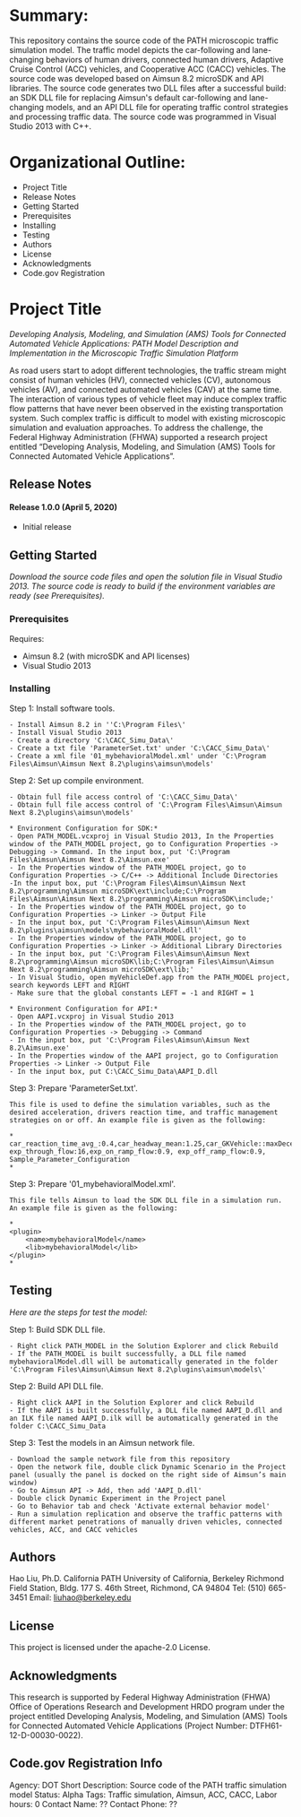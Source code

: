 
# Summary:

This repository contains the source code of the PATH microscopic traffic simulation model. The traffic model depicts the car-following and lane-changing behaviors of human drivers, connected human drivers, Adaptive Cruise Control (ACC) vehicles, and Cooperative ACC (CACC) vehicles. The source code was developed based on Aimsun 8.2 microSDK and API libraries. The source code generates two DLL files after a successful build: an SDK DLL file for replacing Aimsun's default car-following and lane-changing models, and an API DLL file for operating traffic control strategies and processing traffic data. The source code was programmed in Visual Studio 2013 with C++.  

# Organizational Outline:
* Project Title
* Release Notes
* Getting Started
* Prerequisites
* Installing
* Testing
* Authors
* License
* Acknowledgments
* Code.gov Registration

# Project Title

*Developing Analysis, Modeling, and Simulation (AMS) Tools for Connected Automated Vehicle Applications: PATH Model Description and Implementation in the Microscopic Traffic Simulation Platform*

As road users start to adopt different technologies, the traffic stream might consist of human vehicles (HV), connected vehicles (CV), autonomous vehicles (AV), and connected automated vehicles (CAV) at the same time. The interaction of various types of vehicle fleet may induce complex traffic flow patterns that have never been observed in the existing transportation system. Such complex traffic is difficult to model with existing microscopic simulation and evaluation approaches. To address the challenge, the Federal Highway Administration (FHWA) supported a research project entitled “Developing Analysis, Modeling, and Simulation (AMS) Tools for Connected Automated Vehicle Applications”.

## Release Notes

#### Release 1.0.0 (April 5, 2020)
- Initial release

## Getting Started

*Download the source code files and open the solution file in Visual Studio 2013. The source code is ready to build if the environment variables are ready (see Prerequisites).*

### Prerequisites

Requires:
- Aimsun 8.2 (with microSDK and API licenses) 
- Visual Studio 2013

### Installing

Step 1: Install software tools. 

```
- Install Aimsun 8.2 in ''C:\Program Files\'
- Install Visual Studio 2013
- Create a directory 'C:\CACC_Simu_Data\' 
- Create a txt file 'ParameterSet.txt' under 'C:\CACC_Simu_Data\'
- Create a xml file '01_mybehavioralModel.xml' under 'C:\Program Files\Aimsun\Aimsun Next 8.2\plugins\aimsun\models' 
```

Step 2: Set up compile environment.

```
- Obtain full file access control of 'C:\CACC_Simu_Data\'
- Obtain full file access control of 'C:\Program Files\Aimsun\Aimsun Next 8.2\plugins\aimsun\models'

* Environment Configuration for SDK:*
- Open PATH_MODEL.vcxproj in Visual Studio 2013, In the Properties window of the PATH_MODEL project, go to Configuration Properties -> Debugging -> Command. In the input box, put 'C:\Program Files\Aimsun\Aimsun Next 8.2\Aimsun.exe'
- In the Properties window of the PATH_MODEL project, go to Configuration Properties -> C/C++ -> Additional Include Directories
-In the input box, put 'C:\Program Files\Aimsun\Aimsun Next 8.2\programming\Aimsun microSDK\ext\include;C:\Program Files\Aimsun\Aimsun Next 8.2\programming\Aimsun microSDK\include;'
- In the Properties window of the PATH_MODEL project, go to Configuration Properties -> Linker -> Output File
- In the input box, put 'C:\Program Files\Aimsun\Aimsun Next 8.2\plugins\aimsun\models\mybehavioralModel.dll'
- In the Properties window of the PATH_MODEL project, go to Configuration Properties -> Linker -> Additional Library Directories
- In the input box, put 'C:\Program Files\Aimsun\Aimsun Next 8.2\programming\Aimsun microSDK\lib;C:\Program Files\Aimsun\Aimsun Next 8.2\programming\Aimsun microSDK\ext\lib;'
- In Visual Studio, open myVehicleDef.app from the PATH_MODEL project, search keywords LEFT and RIGHT
- Make sure that the global constants LEFT = -1 and RIGHT = 1

* Environment Configuration for API:*
- Open AAPI.vcxproj in Visual Studio 2013
- In the Properties window of the PATH_MODEL project, go to Configuration Properties -> Debugging -> Command
- In the input box, put 'C:\Program Files\Aimsun\Aimsun Next 8.2\Aimsun.exe'
- In the Properties window of the AAPI project, go to Configuration Properties -> Linker -> Output File
- In the input box, put C:\CACC_Simu_Data\AAPI_D.dll
```

Step 3: Prepare 'ParameterSet.txt'.

```
This file is used to define the simulation variables, such as the desired acceleration, drivers reaction time, and traffic management strategies on or off. An example file is given as the following:

*
car_reaction_time_avg_:0.4,car_headway_mean:1.25,car_GKVehicle::maxDecelMean:2.5,car_GKVehicle::maxAccelMean:2.0,exp_lane_change_desire_thrd:0.15,exp_GKExperiment::CACC_LC_Desire_Threshold:0.15,exp_early_lane_keep_dis:1.5,exp_GKExperiment::CACCLengthLimit:10,exp_GKExperiment::CACCPlatoonGAP:1.5,exp_Activate_CACC_Managed_Lane_Restricted_Access:0,exp_GKExperiment::VAD_Percent:0,exp_Activate_CACC_Managed_Lane:0,exp_Number_of_CACC_Managed_Lanes:0,exp_CACC_Percent:0,exp_ACC_Percent:0, exp_through_flow:16,exp_on_ramp_flow:0.9, exp_off_ramp_flow:0.9,
Sample_Parameter_Configuration
*
```

Step 3: Prepare '01_mybehavioralModel.xml'.

```
This file tells Aimsun to load the SDK DLL file in a simulation run. An example file is given as the following:

*
<plugin>
    <name>mybehavioralModel</name>
    <lib>mybehavioralModel</lib>
</plugin>
*
```

## Testing

*Here are the steps for test the model:*

Step 1: Build SDK DLL file.

```
- Right click PATH_MODEL in the Solution Explorer and click Rebuild
- If the PATH_MODEL is built successfully, a DLL file named mybehavioralModel.dll will be automatically generated in the folder 'C:\Program Files\Aimsun\Aimsun Next 8.2\plugins\aimsun\models\'
```

Step 2: Build API DLL file.

```
- Right click AAPI in the Solution Explorer and click Rebuild
- If the AAPI is built successfully, a DLL file named AAPI_D.dll and an ILK file named AAPI_D.ilk will be automatically generated in the folder C:\CACC_Simu_Data
```

Step 3: Test the models in an Aimsun network file.

```
- Download the sample network file from this repository
- Open the network file, double click Dynamic Scenario in the Project panel (usually the panel is docked on the right side of Aimsun’s main window)
- Go to Aimsun API -> Add, then add 'AAPI_D.dll'
- Double click Dynamic Experiment in the Project panel 
- Go to Behavior tab and check 'Activate external behavior model'
- Run a simulation replication and observe the traffic patterns with different market penetrations of manually driven vehicles, connected vehicles, ACC, and CACC vehicles
```

## Authors

Hao Liu, Ph.D.
California PATH
University of California, Berkeley
Richmond Field Station, Bldg. 177 
S. 46th Street, Richmond, CA 94804
Tel: (510) 665-3451
Email: liuhao@berkeley.edu

## License

This project is licensed under the apache-2.0 License.

## Acknowledgments

This research is supported by Federal Highway Administration  (FHWA) Office of Operations Research and Development HRDO program under the project entitled Developing Analysis, Modeling, and Simulation (AMS) Tools for Connected Automated Vehicle Applications (Project Number: DTFH61-12-D-00030-0022).

## Code.gov Registration Info

Agency: DOT
Short Description: Source code of the PATH traffic simulation model
Status: Alpha
Tags: Traffic simulation, Aimsun, ACC, CACC, 
Labor hours: 0
Contact Name: ??
Contact Phone: ??
